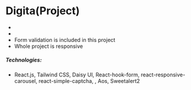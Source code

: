 # Digita(Project)
- 
- 
- Form validation is included in this project
- Whole project is responsive
##### Technologies:
- React.js, Tailwind CSS, Daisy UI, React-hook-form, react-responsive-carousel, react-simple-captcha, , Aos, Sweetalert2